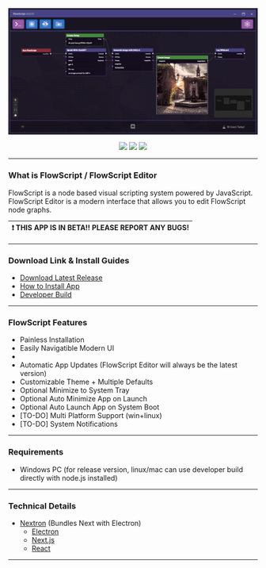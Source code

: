 

<div align="center">
    <img style="max-height: 256px; width: auto;" src="resources/images/flowscript-header.png" title="Main Logo" />
    <div class="row" style="margin: 12px;">
        <img src="https://img.shields.io/github/downloads/Dekita/flowscript/total?style=for-the-badge&logo=github">
        <a class="mx-2" href="https://discord.gg/WyTdramBkm" target="_blank">
        <img src="https://img.shields.io/discord/1132980259596271657?logo=discord&style=for-the-badge&logoColor=e4e4e4&label=Support%20Server"></a>
        <img src="https://img.shields.io/github/stars/Dekita/flowscript?style=for-the-badge&logo=apache%20spark&logoColor=e4e4e4">
    </div>
</div>
<hr class="mt-1">


### What is FlowScript / FlowScript Editor
FlowScript is a node based visual scripting system powered by JavaScript. 
FlowScript Editor is a modern interface that allows you to edit FlowScript node graphs. 

| :exclamation: THIS APP IS IN BETA!! PLEASE REPORT ANY BUGS! |
|---|
<hr class="mt-1">


### Download Link & Install Guides
- [Download Latest Release](./releases)
- [How to Install App](./resources/readme/install.md)
- [Developer Build](./resources/readme/install-dev.md)
<hr class="mt-1">


### FlowScript Features
- Painless Installation 
- Easily Navigatible Modern UI 
- 
- Automatic App Updates (FlowScript Editor will always be the latest version)
- Customizable Theme + Multiple Defaults 
- Optional Minimize to System Tray
- Optional Auto Minimize App on Launch
- Optional Auto Launch App on System Boot
- [TO-DO] Multi Platform Support (win+linux)
- [TO-DO] System Notifications
<hr class="mt-1">


### Requirements
- Windows PC (for release version, linux/mac can use developer build directly with node.js installed)
<hr class="mt-1">


### Technical Details
- [Nextron](https://github.com/saltyshiomix/nextron) (Bundles Next with Electron)
    - [Electron](https://www.electronjs.org/)
    - [Next.js](https://nextjs.org/)
    - [React](https://react.dev/)
<hr class="mt-1">
